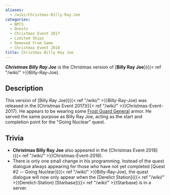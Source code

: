 ```yaml
---
aliases:
  - /wiki/Christmas-Billy-Ray-Joe
categories:
  - NPCS
  - Quests
  - Christmas Event 2017
  - Limited Ships
  - Removed From Game
  - Christmas Event 2018
title: Christmas Billy Ray Joe
---
```


**_Christmas Billy Ray Joe_** is the Christmas version of [**Billy Ray Joe**]({{< ref "/wiki/" >}}Billy-Ray-Joe).

## Description

This version of [Billy Ray Joe]({{< ref "/wiki/" >}}Billy-Ray-Joe) was released in the [Christmas Event 2017]({{< ref "/wiki/" >}}Christmas-Event-2017). He appears to be wearing some [Frost Guard General](https://www.roblox.com/bundles/194/Frost-Guard-General) armor. He served the same purpose as Billy Ray Joe, acting as the start and completion point for the "Going Nuclear" quest.

## Trivia

- **Christmas Billy Ray Joe** also appeared in the [Christmas Event 2018]({{< ref "/wiki/" >}}Christmas-Event-2018).
- There is only one small change in his programming. Instead of the quest dialogue always appearing for those who have not yet completed [Quest #2 -- Going Nuclear]({{< ref "/wiki/" >}}Billy-Ray-Joe), the quest dialogue will now only appear when the [Derelict Station]({{< ref "/wiki/" >}}Derelict-Station) [Starbase]({{< ref "/wiki/" >}}Starbase) is in a server.
